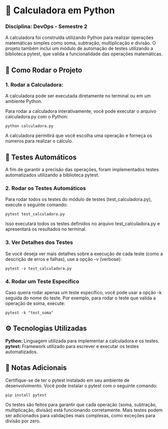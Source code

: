 # 📱 Calculadora em Python
### Disciplina: DevOps - Semestre 2 
A calculadora foi construída utilizando Python para realizar operações matemáticas simples como soma, subtração, multiplicação e divisão. O projeto também inclui um módulo de automação de testes utilizando a biblioteca pytest, que valida a funcionalidade das operações matemáticas.

## 🚀 Como Rodar o Projeto
### 1. Rodar a Calculadora:
A calculadora pode ser executada diretamente no terminal ou em um ambiente Python.

Para rodar a calculadora interativamente, você pode executar o arquivo calculadora.py com o Python:

`python calculadora.py`

A calculadora permitirá que você escolha uma operação e forneça os números para realizar o cálculo.

## 🧪 Testes Automáticos
A fim de garantir a precisão das operações, foram implementados testes automatizados utilizando a biblioteca pytest.

### 2. Rodar os Testes Automáticos
Para rodar todos os testes do módulo de testes (test_calculadora.py), execute o seguinte comando:

`pytest test_calculadora.py`

Isso executará todos os testes definidos no arquivo test_calculadora.py e apresentará os resultados no terminal.

### 3. Ver Detalhes dos Testes
Se você deseja ver mais detalhes sobre a execução de cada teste (como a descrição de erros e falhas), use a opção -v (verbose):

`pytest -v test_calculadora.py`

### 4. Rodar um Teste Específico
Caso queira rodar apenas um teste específico, você pode usar a opção -k seguida do nome do teste. Por exemplo, para rodar o teste que valida a operação de soma, execute:

`pytest -k "test_soma"`

## ⚙️ Tecnologias Utilizadas
**Python:** Linguagem utilizada para implementar a calculadora e os testes. <br>
**pytest:** Framework utilizado para escrever e executar os testes automatizados.

## 📌 Notas Adicionais
Certifique-se de ter o pytest instalado em seu ambiente de desenvolvimento. Você pode instalar o pytest com o seguinte comando:

`pip install pytest`

Os testes são feitos para garantir que cada operação (soma, subtração, multiplicação, divisão) está funcionando corretamente. Mais testes podem ser adicionados para validações mais complexas, como exceções para divisão por zero.
